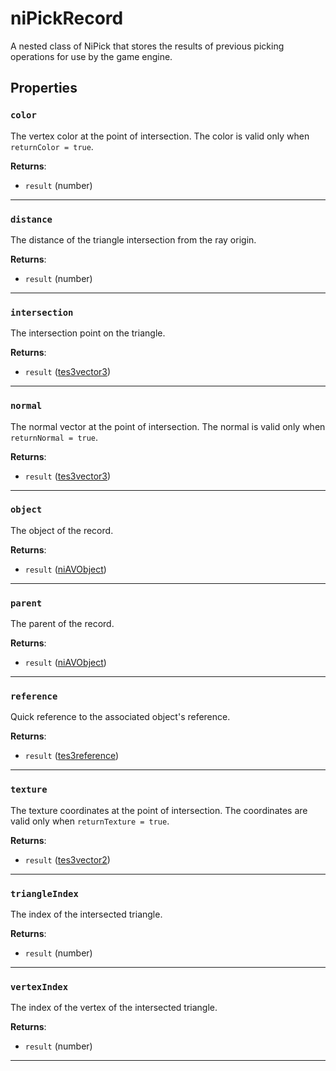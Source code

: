 # niPickRecord

A nested class of NiPick that stores the results of previous picking operations for use by the game engine.

## Properties

### `color`

The vertex color at the point of intersection. The color is valid only when `returnColor = true`.

**Returns**:

* `result` (number)

***

### `distance`

The distance of the triangle intersection from the ray origin.

**Returns**:

* `result` (number)

***

### `intersection`

The intersection point on the triangle.

**Returns**:

* `result` ([tes3vector3](../../types/tes3vector3))

***

### `normal`

The normal vector at the point of intersection. The normal is valid only when `returnNormal = true`.

**Returns**:

* `result` ([tes3vector3](../../types/tes3vector3))

***

### `object`

The object of the record.

**Returns**:

* `result` ([niAVObject](../../types/niAVObject))

***

### `parent`

The parent of the record.

**Returns**:

* `result` ([niAVObject](../../types/niAVObject))

***

### `reference`

Quick reference to the associated object's reference.

**Returns**:

* `result` ([tes3reference](../../types/tes3reference))

***

### `texture`

The texture coordinates at the point of intersection. The coordinates are valid only when `returnTexture = true`.

**Returns**:

* `result` ([tes3vector2](../../types/tes3vector2))

***

### `triangleIndex`

The index of the intersected triangle.

**Returns**:

* `result` (number)

***

### `vertexIndex`

The index of the vertex of the intersected triangle.

**Returns**:

* `result` (number)

***

